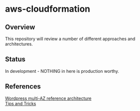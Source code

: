 # aws-cloudformation

## Overview
This repository will review a number of different approaches and architectures.

## Status
In development - NOTHING in here is production worthy.

## References

[Wordpress multi-AZ reference architecture](https://github.com/aws-samples/aws-refarch-wordpress)  
[Tips and Tricks](./tips-n-tricks.md)
